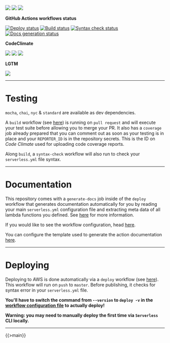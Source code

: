 ![](https://img.shields.io/github/package-json/v/kaskadi/template-kaskadi-lambda)
![](https://img.shields.io/badge/code--style-standard-blue)
![](https://img.shields.io/github/license/kaskadi/template-kaskadi-lambda?color=blue)

**GitHub Actions workflows status**

[![Deploy status](https://img.shields.io/github/workflow/status/kaskadi/template-kaskadi-lambda/deploy?label=deployed&logo=Amazon%20AWS)](https://github.com/kaskadi/template-kaskadi-lambda/actions?query=workflow%3Adeploy)
[![Build status](https://img.shields.io/github/workflow/status/kaskadi/template-kaskadi-lambda/build?label=build&logo=mocha)](https://github.com/kaskadi/template-kaskadi-lambda/actions?query=workflow%3Abuild)
[![Syntax check status](https://img.shields.io/github/workflow/status/kaskadi/template-kaskadi-lambda/syntax-check?label=syntax-check&logo=serverless)](https://github.com/kaskadi/template-kaskadi-lambda/actions?query=workflow%3Asyntax-check)
[![Docs generation status](https://img.shields.io/github/workflow/status/kaskadi/template-kaskadi-lambda/generate-docs?label=docs&logo=read-the-docs)](https://github.com/kaskadi/template-kaskadi-lambda/actions?query=workflow%3Agenerate-docs)

**CodeClimate**

[![](https://img.shields.io/codeclimate/maintainability/kaskadi/template-kaskadi-lambda?label=maintainability&logo=Code%20Climate)](https://codeclimate.com/github/kaskadi/template-kaskadi-lambda)
[![](https://img.shields.io/codeclimate/tech-debt/kaskadi/template-kaskadi-lambda?label=technical%20debt&logo=Code%20Climate)](https://codeclimate.com/github/kaskadi/template-kaskadi-lambda)
[![](https://img.shields.io/codeclimate/coverage/kaskadi/template-kaskadi-lambda?label=test%20coverage&logo=Code%20Climate)](https://codeclimate.com/github/kaskadi/template-kaskadi-lambda)

**LGTM**

[![](https://img.shields.io/lgtm/grade/javascript/github/kaskadi/template-kaskadi-lambda?label=code%20quality&logo=LGTM)](https://lgtm.com/projects/g/kaskadi/template-kaskadi-lambda/?mode=list&logo=LGTM)

<!-- You can add badges inside of this section if you'd like -->

****

# Testing

`mocha`, `chai`, `nyc` & `standard` are available as dev dependencies.

A `build` workflow (see [here](./.github/workflows/build.yml)) is running on `pull request` and will execute your test suite before allowing you to merge your PR. It also has a `coverage` job already prepared that you can comment out as soon as your testing is in place and your `REPORTER_ID` is in the repository secrets. This is the ID on _Code Climate_ used for uploading code coverage reports.

Along `build`, a `syntax-check` workflow will also run to check your `serverless.yml` file syntax.

****

# Documentation

This repository comes with a `generate-docs` job inside of the `deploy` workflow that generates documentation automatically for you by reading your main `serverless.yml` configuration file and extracting meta data of all lambda functions you defined. See [here](https://github.com/kaskadi/action-generate-docs) for more information.

If you would like to see the workflow configuration, head [here](./.github/workflows/deploy.yml).

You can configure the template used to generate the action documentation [here](./docs/template.md).

****

# Deploying

Deploying to AWS is done automatically via a `deploy` workflow (see [here](./.github/workflows/deploy.yml)). This workflow will run on `push` to `master`. Before publishing, it checks for syntax error in your `serverless.yml` file.

**You'll have to switch the command from `--version` to `deploy -v` in the [workflow configuration file](./.github/workflows/deploy.yml) to actually deploy!**

**Warning: you may need to manually deploy the first time via `Serverless` CLI locally.**

****

<!-- automatically generated documentation will be placed in here -->
{{>main}}
<!-- automatically generated documentation will be placed in here -->

<!-- You can customize this template as you'd like! -->